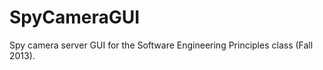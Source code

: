 SpyCameraGUI
============

Spy camera server GUI for the Software Engineering Principles class (Fall 2013).
